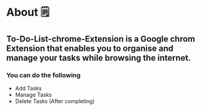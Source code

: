 # About 🗒️
## To-Do-List-chrome-Extension is a Google chrom Extension that enables you to organise and manage your tasks while browsing the internet.

### You can do the following
- Add Tasks
- Manage Tasks
- Delete Tasks (After completing)

